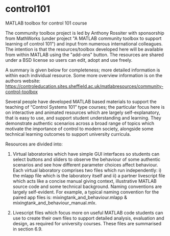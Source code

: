 # control101
MATLAB toolbox for control 101 course

The community toolbox project is led by Anthony Rossiter with sponsorship from MathWorks  (under project "A MATLAB community toolbox to support learning of control 101") and input from numerous international colleagues. The intention is that the resources/toolbox developed here will be available from within MATLAB using the "add-ons" button. The resources are shared under a BSD license so users can edit, adopt and use freely.

A summary is given below for completeness; more detailed information is within each individual resource. Some more overview information is on the authors website: https://controleducation.sites.sheffield.ac.uk/matlabresources/community-control-toolbox

Several people have developed MATLAB based materials to support the teaching of “Control Systems 101” type courses; the particular focus here is on interactive and animated resources which are largely self-explanatory, that is easy to use,  and support student understanding and learning. They demonstrate authentic scenarios across a broad range of topics which motivate the importance of control to modern society, alongside some technical learning outcomes to support university curricula.

Resources are divided into:
1) Virtual laboratories which have simple GUI interfaces so students can select buttons and sliders to observe the behaviour of some authentic scenarios and see how different parameter choices affect behaviour. Each virtual laboratory comprises two files which run independently: 
i) the mlapp file which is the laboratory itself and ii) a partner livescript file which acts like a concise manual giving context, illustrative MATLAB source code and some technical background.  Naming conventions are largely self-evident. For example, a typical naming convention for the paired app files is: mixingtank_and_behaviour.mlapp & mixingtank_and_behaviour_manual.mlx. 

2) Livescript files which focus more on useful MATLAB code students can use to create their own files to support detailed analysis, evaluation and design, as required for university courses. These files are  summarised in section 6.9.
